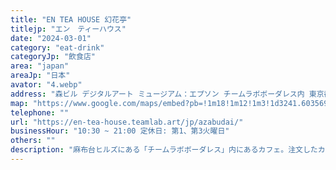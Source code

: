 ```yaml
---
title: "EN TEA HOUSE 幻花亭"
titlejp: "エン　ティーハウス"
date: "2024-03-01"
category: "eat-drink"
categoryJp: "飲食店"
area: "japan"
areaJp: "日本"
avator: "4.webp"
address: "森ビル デジタルアート ミュージアム：エプソン チームラボボーダレス内 東京都港区麻布台1-2-4 麻布台ヒルズ ガーデンプラザB B1"
map: "https://www.google.com/maps/embed?pb=!1m18!1m12!1m3!1d3241.603569262999!2d139.7383313392522!3d35.66213763113833!2m3!1f0!2f0!3f0!3m2!1i1024!2i768!4f13.1!3m3!1m2!1s0x601889fad49a9443%3A0x5831aba3288d2651!2z5qOu44OT44OrIOODh-OCuOOCv-ODq-OCouODvOODiCDjg5_jg6Xjg7zjgrjjgqLjg6DvvJrjgqjjg5fjgr3jg7Mg44OB44O844Og44Op44Oc44Oc44O844OA44Os44K5!5e0!3m2!1sja!2sus!4v1709272699891!5m2!1sja!2sus"
telephone: ""
url: "https://en-tea-house.teamlab.art/jp/azabudai/"
businessHour: "10:30 ~ 21:00 定休日: 第1、第3火曜日"
others: ""
description: "麻布台ヒルズにある「チームラボボーダレス」内にあるカフェ。注文したカフェやジェラートに合わせて幻想的な演出を楽しめます。"
---
```

